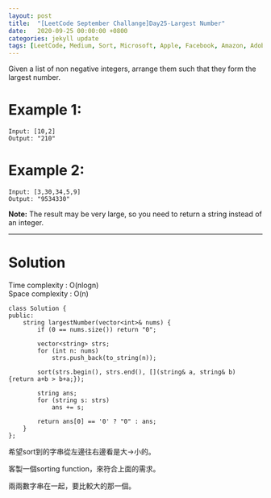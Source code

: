 ```yaml
---
layout: post
title:  "[LeetCode September Challange]Day25-Largest Number"
date:   2020-09-25 00:00:00 +0800
categories: jekyll update
tags: [LeetCode, Medium, Sort, Microsoft, Apple, Facebook, Amazon, Adobe, ByteDance]
---
```

Given a list of non negative integers, arrange them such that they form the largest number.

# Example 1:  
	Input: [10,2]
	Output: "210"

# Example 2:  
	Input: [3,30,34,5,9]
	Output: "9534330"

**Note:** The result may be very large, so you need to return a string instead of an integer.

______________________  

# Solution

Time complexity : O(nlogn)  
Space complexity : O(n)  

	class Solution {
	public:
	    string largestNumber(vector<int>& nums) {
	        if (0 == nums.size()) return "0";
	        
	        vector<string> strs;
	        for (int n: nums)
	            strs.push_back(to_string(n));
	        
	        sort(strs.begin(), strs.end(), [](string& a, string& b) {return a+b > b+a;});
	        
	        string ans;
	        for (string s: strs)
	            ans += s;
	        
	        return ans[0] == '0' ? "0" : ans;
	    }
	};

希望sort到的字串從左邊往右邊看是大→小的。  

客製一個sorting function，來符合上面的需求。  

兩兩數字串在一起，要比較大的那一個。  